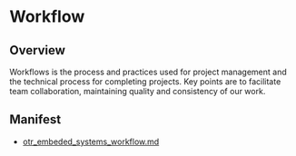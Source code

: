 # Workflow

## Overview

Workflows is the process and practices used for project management and the
technical process for completing projects. Key points are to facilitate team
collaboration, maintaining quality and consistency of our work.

## Manifest

- [otr_embeded_systems_workflow.md](/workflow/otr_embeded_systems_workflow.md)
